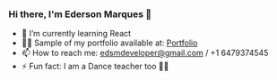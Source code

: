 ### Hi there, I'm Ederson Marques 👋

- 🌱 I’m currently learning React
- 👨‍💻 Sample of my portfolio available at:   [Portfolio](https://edmarques14.github.io/)
- 📫 How to reach me: edsmdeveloper@gmail.com / +1 6479374545
- ⚡ Fun fact: I am a Dance teacher too 🕺💃 


